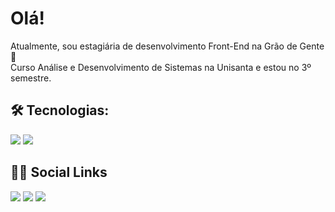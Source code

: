 <h1>Olá!</h1>
Atualmente, sou estagiária de desenvolvimento Front-End na Grão de Gente 💜<br> 
Curso Análise e Desenvolvimento de Sistemas na Unisanta e estou no 3º semestre.<br>
<h2>🛠️ Tecnologias:</h2> 
<img src="https://img.shields.io/badge/JavaScript-F7DF1E?style=for-the-badge&logo=javascript&logoColor=black" target="_blank">
<img src="https://img.shields.io/badge/TypeScript-007ACC?style=for-the-badge&logo=typescript&logoColor=white" target="_blank">
<h2>👩🏻 Social Links</h2>
<div>
  <a href="https://instagram.com/natashalimeres" target="_blank"><img src="https://img.shields.io/badge/-Instagram-%23E4405F?style=for-the-badge&logo=instagram&logoColor=white" target="_blank"></a>
  <a href = "mailto:natashaslimeres@gmail.com"><img src="https://img.shields.io/badge/-Gmail-%23333?style=for-the-badge&logo=gmail&logoColor=white" target="_blank"></a>
  <a href="https://www.linkedin.com/in/natasha-limeres-1b0a97232/" target="_blank"><img src="https://img.shields.io/badge/-LinkedIn-%230077B5?style=for-the-badge&logo=linkedin&logoColor=white" target="_blank"></a> 
</div>



